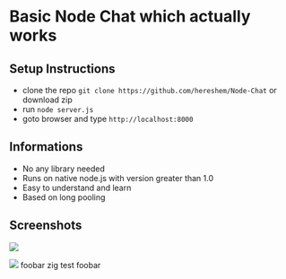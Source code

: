 # Basic Node Chat which actually works

## Setup Instructions
- clone the repo `git clone https://github.com/hereshem/Node-Chat` or download zip
- run `node server.js`
- goto browser and type `http://localhost:8000`


## Informations
- No any library needed
- Runs on native node.js with version greater than 1.0
- Easy to understand and learn
- Based on long pooling

## Screenshots
![](welcome.png)

![](chat.png)
foobar zig test foobar
